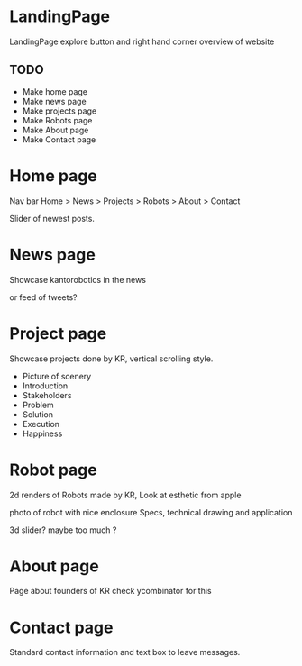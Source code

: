 # LandingPage

LandingPage explore button and right hand corner overview of website 

## TODO

- Make home page
- Make news page
- Make projects page
- Make Robots page
- Make About page
- Make Contact page

# Home page

Nav bar
Home > News > Projects > Robots > About > Contact

Slider of newest posts.

# News page

Showcase kantorobotics in the news

or feed of tweets?

# Project page

Showcase projects done by KR, vertical scrolling style.

- Picture of scenery
- Introduction
- Stakeholders
- Problem
- Solution
- Execution
- Happiness

# Robot page

2d renders of Robots made by KR,
Look at esthetic from apple

photo of robot with nice enclosure
Specs, technical drawing and application

3d slider? maybe too much ?

# About page

Page about founders of KR
check ycombinator for this

# Contact page

Standard contact information and text box to leave messages.

